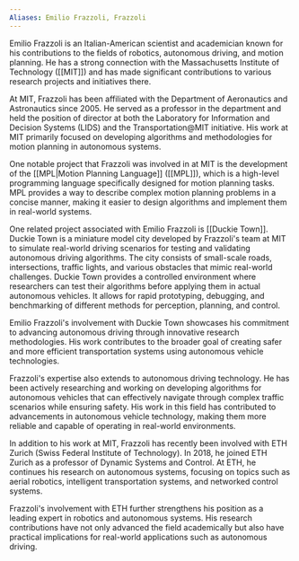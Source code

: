 ```yaml
---
Aliases: Emilio Frazzoli, Frazzoli
---
```

Emilio Frazzoli is an Italian-American scientist and academician known for his contributions to the fields of robotics, autonomous driving, and motion planning. He has a strong connection with the Massachusetts Institute of Technology ([[MIT]]) and has made significant contributions to various research projects and initiatives there.

At MIT, Frazzoli has been affiliated with the Department of Aeronautics and Astronautics since 2005. He served as a professor in the department and held the position of director at both the Laboratory for Information and Decision Systems (LIDS) and the Transportation@MIT initiative. His work at MIT primarily focused on developing algorithms and methodologies for motion planning in autonomous systems.

One notable project that Frazzoli was involved in at MIT is the development of the [[MPL|Motion Planning Language]] ([[MPL]]), which is a high-level programming language specifically designed for motion planning tasks. MPL provides a way to describe complex motion planning problems in a concise manner, making it easier to design algorithms and implement them in real-world systems. 

One related project associated with Emilio Frazzoli is [[Duckie Town]]. Duckie Town is a miniature model city developed by Frazzoli's team at MIT to simulate real-world driving scenarios for testing and validating autonomous driving algorithms. The city consists of small-scale roads, intersections, traffic lights, and various obstacles that mimic real-world challenges. Duckie Town provides a controlled environment where researchers can test their algorithms before applying them in actual autonomous vehicles. It allows for rapid prototyping, debugging, and benchmarking of different methods for perception, planning, and control.

Emilio Frazzoli's involvement with Duckie Town showcases his commitment to advancing autonomous driving through innovative research methodologies. His work contributes to the broader goal of creating safer and more efficient transportation systems using autonomous vehicle technologies.

Frazzoli's expertise also extends to autonomous driving technology. He has been actively researching and working on developing algorithms for autonomous vehicles that can effectively navigate through complex traffic scenarios while ensuring safety. His work in this field has contributed to advancements in autonomous vehicle technology, making them more reliable and capable of operating in real-world environments.

In addition to his work at MIT, Frazzoli has recently been involved with ETH Zurich (Swiss Federal Institute of Technology). In 2018, he joined ETH Zurich as a professor of Dynamic Systems and Control. At ETH, he continues his research on autonomous systems, focusing on topics such as aerial robotics, intelligent transportation systems, and networked control systems.

Frazzoli's involvement with ETH further strengthens his position as a leading expert in robotics and autonomous systems. His research contributions have not only advanced the field academically but also have practical implications for real-world applications such as autonomous driving.